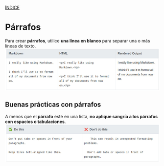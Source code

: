 [ÍNDICE](https://github.com/Zet0699/Guia_markdown/blob/Zet_main/README.md)


# **Párrafos**

Para crear **párrafos**, utilice **una línea en blanco** para separar una o más líneas de texto.
![Parrafos](/IMG/parrafos_01.jpg "Párrafos")


## **Buenas prácticas con párrafos**

A menos que el **párrafo** esté en una lista, **no aplique sangría a los párrafos con espacios o tabulaciones**.
![Parrafos](/IMG/parrafos_02.jpg "Buenas prácticas")
